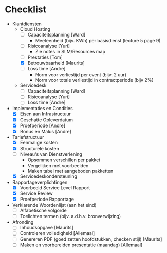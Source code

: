 # Checklist

- Klantdiensten
	- Cloud Hosting
		- [ ] Capaciteitsplanning [Ward]
			- Meeteenheid (bijv. KWh) per basisdienst (lecture 5 page 9)
		- [ ] Risicoanalyse [Yuri]
			- Zie notes in SLM/Resources map
		- [ ] Prestaties [Tom]
		- [x] Betrouwbaarheid [Maurits]
		- [ ] Loss time [Andre]
			- Norm voor verliestijd per event (bijv. 2 uur)
			- Norm voor totale verliestijd in contractperiode (bijv 2%)
	- Servicedesk
		- [ ] Capaciteitsplanning [Ward]
		- [ ] Risicoanalyse [Yuri]
		- [ ] Loss time [Andre]
- Implementaties en Condities
	- [x] Eisen aan Infrastructuur
	- [x] Geschatte Opleverdatum
	- [x] Proefperiode [Andre]
	- [x] Bonus en Malus [Andre]
- Tariefstructuur
	- [x] Eenmalige kosten
	- [x] Structurele kosten
	- [ ] Niveau's van Dienstverlening
		- Opsommen verschillen per pakket
		- Vergelijken met voorbeelden
		- Maken tabel met aangeboden pakketten
	- [x] Servicedeskondersteuning
- Rapportageverplichtingen
	- [x] Voorbeeld Service Level Rapport
	- [x] Service Review
	- [x] Proefperiode Rapportage
- Verklarende Woordenlijst (aan het eind)
	- [ ] Alfabetische volgorde
	- [ ] Toelichten termen (bijv. a.d.h.v. bronverwijzing)
- Afronding
	- [ ] Inhoudsopgave [Maurits]
	- [ ] Controleren volledigheid [Allemaal]
	- [ ] Genereren PDF (goed zetten hoofdstukken, checken stijl) [Maurits]
	- [ ] Maken en voorbereiden presentatie (maandag) [Allemaal]
